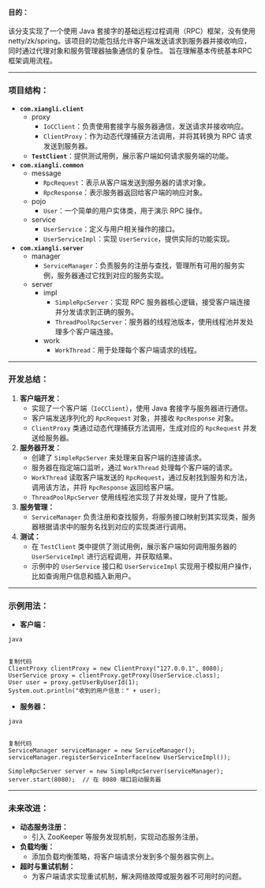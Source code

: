 #### 目的：

该分支实现了一个使用 Java 套接字的基础远程过程调用（RPC）框架，没有使用netty/zk/spring。该项目的功能包括允许客户端发送请求到服务器并接收响应，同时通过代理对象和服务管理器抽象通信的复杂性。
旨在理解基本传统基本RPC框架调用流程。

------

### 项目结构：

- **`com.xiangli.client`**
  - proxy
    - `IoCClient`：负责使用套接字与服务器通信，发送请求并接收响应。
    - `ClientProxy`：作为动态代理捕获方法调用，并将其转换为 RPC 请求发送到服务器。
  - **`TestClient`**：提供测试用例，展示客户端如何请求服务端的功能。
- **`com.xiangli.common`**
  - message
    - `RpcRequest`：表示从客户端发送到服务器的请求对象。
    - `RpcResponse`：表示服务器返回给客户端的响应对象。
  - pojo
    - `User`：一个简单的用户实体类，用于演示 RPC 操作。
  - service
    - `UserService`：定义与用户相关操作的接口。
    - `UserServiceImpl`：实现 `UserService`，提供实际的功能实现。
- **`com.xiangli.server`**
  - manager
    - `ServiceManager`：负责服务的注册与查找，管理所有可用的服务实例，服务器通过它找到对应的服务实现。
  - server
    - impl
      - `SimpleRpcServer`：实现 RPC 服务器核心逻辑，接受客户端连接并分发请求到正确的服务。
      - `ThreadPoolRpcServer`：服务器的线程池版本，使用线程池并发处理多个客户端连接。
    - work
      - `WorkThread`：用于处理每个客户端请求的线程。

------

### 开发总结：

1. **客户端开发：**
   - 实现了一个客户端（`IoCClient`），使用 Java 套接字与服务器进行通信。
   - 客户端发送序列化的 `RpcRequest` 对象，并接收 `RpcResponse` 对象。
   - `ClientProxy` 类通过动态代理捕获方法调用，生成对应的 `RpcRequest` 并发送给服务器。
2. **服务器开发：**
   - 创建了 `SimpleRpcServer` 来处理来自客户端的连接请求。
   - 服务器在指定端口监听，通过 `WorkThread` 处理每个客户端的请求。
   - `WorkThread` 读取客户端发送的 `RpcRequest`，通过反射找到服务和方法，调用该方法，并将 `RpcResponse` 返回给客户端。
   - `ThreadPoolRpcServer` 使用线程池实现了并发处理，提升了性能。
3. **服务管理：**
   - `ServiceManager` 负责注册和查找服务，将服务接口映射到其实现类，服务器根据请求中的服务名找到对应的实现类进行调用。
4. **测试：**
   - 在 `TestClient` 类中提供了测试用例，展示客户端如何调用服务器的 `UserServiceImpl` 进行远程调用，并获取结果。
   - 示例中的 `UserService` 接口和 `UserServiceImpl` 实现用于模拟用户操作，比如查询用户信息和插入新用户。

------

### 示例用法：

- **客户端：**

```
java


复制代码
ClientProxy clientProxy = new ClientProxy("127.0.0.1", 8080);
UserService proxy = clientProxy.getProxy(UserService.class);
User user = proxy.getUserByUserId(1);
System.out.println("收到的用户信息：" + user);
```

- **服务器：**

```
java


复制代码
ServiceManager serviceManager = new ServiceManager();
serviceManager.registerServiceInterface(new UserServiceImpl());

SimpleRpcServer server = new SimpleRpcServer(serviceManager);
server.start(8080);  // 在 8080 端口启动服务器
```

------

### 未来改进：

- **动态服务注册：**
  - 引入 ZooKeeper 等服务发现机制，实现动态服务注册。
- **负载均衡：**
  - 添加负载均衡策略，将客户端请求分发到多个服务器实例上。
- **超时与重试机制：**
  - 为客户端请求实现重试机制，解决网络故障或服务器不可用时的问题。
